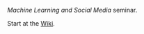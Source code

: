 *Machine Learning and Social Media* seminar.

Start at the [Wiki](http://github.com/aronwc/mlsm/wiki).
